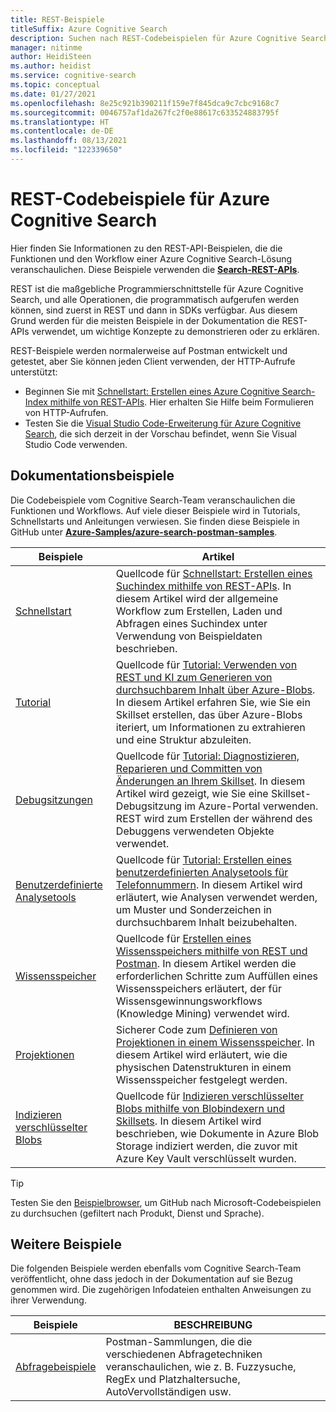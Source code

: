 ```yaml
---
title: REST-Beispiele
titleSuffix: Azure Cognitive Search
description: Suchen nach REST-Codebeispielen für Azure Cognitive Search zu Demozwecken, die die Search- oder Management-REST-APIs verwenden.
manager: nitinme
author: HeidiSteen
ms.author: heidist
ms.service: cognitive-search
ms.topic: conceptual
ms.date: 01/27/2021
ms.openlocfilehash: 8e25c921b390211f159e7f845dca9c7cbc9168c7
ms.sourcegitcommit: 0046757af1da267fc2f0e88617c633524883795f
ms.translationtype: HT
ms.contentlocale: de-DE
ms.lasthandoff: 08/13/2021
ms.locfileid: "122339650"
---
```

# <a name="rest-code-samples-for-azure-cognitive-search"></a>REST-Codebeispiele für Azure Cognitive Search

Hier finden Sie Informationen zu den REST-API-Beispielen, die die Funktionen und den Workflow einer Azure Cognitive Search-Lösung veranschaulichen. Diese Beispiele verwenden die [**Search-REST-APIs**](/rest/api/searchservice).

REST ist die maßgebliche Programmierschnittstelle für Azure Cognitive Search, und alle Operationen, die programmatisch aufgerufen werden können, sind zuerst in REST und dann in SDKs verfügbar. Aus diesem Grund werden für die meisten Beispiele in der Dokumentation die REST-APIs verwendet, um wichtige Konzepte zu demonstrieren oder zu erklären.

REST-Beispiele werden normalerweise auf Postman entwickelt und getestet, aber Sie können jeden Client verwenden, der HTTP-Aufrufe unterstützt:

+ Beginnen Sie mit [Schnellstart: Erstellen eines Azure Cognitive Search-Index mithilfe von REST-APIs](search-get-started-rest.md). Hier erhalten Sie Hilfe beim Formulieren von HTTP-Aufrufen.
+ Testen Sie die [Visual Studio Code-Erweiterung für Azure Cognitive Search](search-get-started-vs-code.md), die sich derzeit in der Vorschau befindet, wenn Sie Visual Studio Code verwenden.

## <a name="doc-samples"></a>Dokumentationsbeispiele

Die Codebeispiele vom Cognitive Search-Team veranschaulichen die Funktionen und Workflows. Auf viele dieser Beispiele wird in Tutorials, Schnellstarts und Anleitungen verwiesen. Sie finden diese Beispiele in GitHub unter [**Azure-Samples/azure-search-postman-samples**](https://github.com/Azure-Samples/azure-search-postman-samples).

| Beispiele | Artikel |
|---------|---------|
| [Schnellstart](https://github.com/Azure-Samples/azure-search-postman-samples/tree/master/Quickstart) | Quellcode für [Schnellstart: Erstellen eines Suchindex mithilfe von REST-APIs](search-get-started-rest.md). In diesem Artikel wird der allgemeine Workflow zum Erstellen, Laden und Abfragen eines Suchindex unter Verwendung von Beispieldaten beschrieben. |
| [Tutorial](https://github.com/Azure-Samples/azure-search-postman-samples/tree/master/Tutorial) | Quellcode für [Tutorial: Verwenden von REST und KI zum Generieren von durchsuchbarem Inhalt über Azure-Blobs](cognitive-search-tutorial-blob.md). In diesem Artikel erfahren Sie, wie Sie ein Skillset erstellen, das über Azure-Blobs iteriert, um Informationen zu extrahieren und eine Struktur abzuleiten.|
| [Debugsitzungen](https://github.com/Azure-Samples/azure-search-postman-samples/tree/master/Debug-sessions) | Quellcode für [Tutorial: Diagnostizieren, Reparieren und Committen von Änderungen an Ihrem Skillset](cognitive-search-tutorial-debug-sessions.md). In diesem Artikel wird gezeigt, wie Sie eine Skillset-Debugsitzung im Azure-Portal verwenden. REST wird zum Erstellen der während des Debuggens verwendeten Objekte verwendet.|
| [Benutzerdefinierte Analysetools](https://github.com/Azure-Samples/azure-search-postman-samples/tree/master/custom-analyzers) | Quellcode für [Tutorial: Erstellen eines benutzerdefinierten Analysetools für Telefonnummern](tutorial-create-custom-analyzer.md). In diesem Artikel wird erläutert, wie Analysen verwendet werden, um Muster und Sonderzeichen in durchsuchbarem Inhalt beizubehalten.|
| [Wissensspeicher](https://github.com/Azure-Samples/azure-search-postman-samples/tree/master/knowledge-store) | Quellcode für [Erstellen eines Wissensspeichers mithilfe von REST und Postman](knowledge-store-create-rest.md). In diesem Artikel werden die erforderlichen Schritte zum Auffüllen eines Wissensspeichers erläutert, der für Wissensgewinnungsworkflows (Knowledge Mining) verwendet wird. |
| [Projektionen](https://github.com/Azure-Samples/azure-search-postman-samples/tree/master/projections) | Sicherer Code zum [Definieren von Projektionen in einem Wissensspeicher](knowledge-store-projections-examples.md). In diesem Artikel wird erläutert, wie die physischen Datenstrukturen in einem Wissensspeicher festgelegt werden.|
| [Indizieren verschlüsselter Blobs](https://github.com/Azure-Samples/azure-search-postman-samples/commit/f5ebb141f1ff98f571ab84ac59dcd6fd06a46718) | Quellcode für [Indizieren verschlüsselter Blobs mithilfe von Blobindexern und Skillsets](search-howto-index-encrypted-blobs.md). In diesem Artikel wird beschrieben, wie Dokumente in Azure Blob Storage indiziert werden, die zuvor mit Azure Key Vault verschlüsselt wurden. |

> [!Tip]
> Testen Sie den [Beispielbrowser](/samples/browse/?expanded=azure&languages=http&products=azure-cognitive-search), um GitHub nach Microsoft-Codebeispielen zu durchsuchen (gefiltert nach Produkt, Dienst und Sprache).

## <a name="other-samples"></a>Weitere Beispiele

Die folgenden Beispiele werden ebenfalls vom Cognitive Search-Team veröffentlicht, ohne dass jedoch in der Dokumentation auf sie Bezug genommen wird. Die zugehörigen Infodateien enthalten Anweisungen zu ihrer Verwendung.

| Beispiele | BESCHREIBUNG |
|---------|-------------|
| [Abfragebeispiele](https://github.com/Azure-Samples/azure-search-postman-samples/tree/master/Query-examples) | Postman-Sammlungen, die die verschiedenen Abfragetechniken veranschaulichen, wie z. B. Fuzzysuche, RegEx und Platzhaltersuche, AutoVervollständigen usw. |
